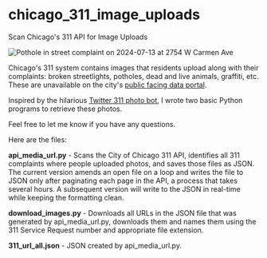 # chicago_311_image_uploads
Scan Chicago's 311 API for Image Uploads

![Pothole in street complaint on 2024-07-13 at 2754 W Carmen Ave](http://311request.cityofchicago.org/media/chicago/report/photos/6692b1f272b9b9c60a0004c3/4fd3b656e750846c53000004_1720883435_full.png)

Chicago's 311 system contains images that residents upload along with their complaints: broken streetlights, potholes, dead and live animals, graffiti, etc. These are unavailable on the city's [public facing data portal](https://data.cityofchicago.org/Service-Requests/311-Service-Requests/v6vf-nfxy/about_data).

Inspired by the hilarious [Twitter 311 photo bot](https://x.com/chi311photos), I wrote two basic Python programs to retrieve these photos.

Feel free to let me know if you have any questions.

Here are the files:

**api_media_url.py** - Scans the City of Chicago 311 API, identifies all 311 complaints where people uploaded photos, and saves those files as JSON. The current version amends an open file on a loop and writes the file to JSON only after paginating each page in the API, a process that takes several hours. A subsequent version will write to the JSON in real-time while keeping the formatting clean.

**download_images.py** - Downloads all URLs in the JSON file that was generated by api_media_url.py, downloads them and names them using the 311 Service Request number and appropriate file extension.

**311_url_all.json** - JSON created by api_media_url.py.
